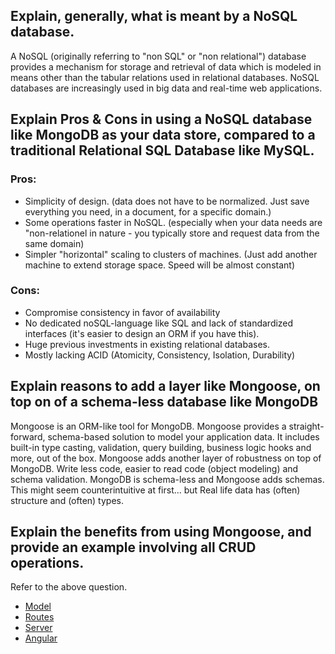 ## Explain, generally, what is meant by a NoSQL database.
A NoSQL (originally referring to "non SQL" or "non relational") database provides a mechanism for storage and retrieval of data which is modeled in means other than the tabular relations used in relational databases. NoSQL databases are increasingly used in big data and real-time web applications.

## Explain Pros & Cons in using a NoSQL database like MongoDB as your data store, compared to a traditional Relational SQL Database like MySQL.

### Pros:
- Simplicity of design. (data does not have to be normalized. Just save everything you need, in a document, for a specific domain.)
- Some operations faster in NoSQL. (especially when your data needs are "non-relationel in nature - you typically store and request data from the same domain)
- Simpler "horizontal" scaling to clusters of machines. (Just add another machine to extend storage space. Speed will be almost constant)

### Cons:
- Compromise consistency in favor of availability
- No dedicated noSQL-language like SQL and lack of standardized interfaces (it's easier to design an ORM if you have this).
- Huge previous investments in existing relational databases.
- Mostly lacking ACID (Atomicity, Consistency, Isolation, Durability)

## Explain reasons to add a layer like Mongoose, on top on of a schema-less database like MongoDB
Mongoose is an ORM-like tool for MongoDB. Mongoose provides a straight-forward, schema-based solution to model your application data. It includes built-in type casting, validation, query building, business logic hooks and more, out of the box.
Mongoose adds another layer of robustness on top of MongoDB. Write less code, easier to read code (object modeling) and schema validation.
MongoDB is schema-less and Mongoose adds schemas. This might seem counterintuitive at first... but Real life data has (often) structure and (often) types.

## Explain the benefits from using Mongoose, and provide an example involving all CRUD operations.
Refer to the above question.
- [Model](https://github.com/ERPedersen/school-meanJS/blob/extra-clientkeeper-project/models/model.client.js)
- [Routes](https://github.com/ERPedersen/school-meanJS/blob/extra-clientkeeper-project/routes/clients.js)
- [Server](https://github.com/ERPedersen/school-meanJS/blob/extra-clientkeeper-project/app.js)
- [Angular](https://github.com/ERPedersen/school-meanJS/blob/extra-clientkeeper-project/public/controllers/home.js)



